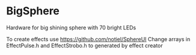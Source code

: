 # BigSphere
Hardware for big shining sphere with 70 bright LEDs

To create effects use https://github.com/notiel/SphereUI
Change arrays in EffectPulse.h and EffectStrobo.h to generated by effect creator

